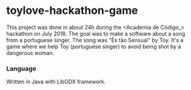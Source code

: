 # toylove-hackathon-game

This project was done in about 24h during the <Academia de Código_> hackathon on July 2018. The goal was to make a software about a song from a portuguese singer. The song was "És tão Sensual" by Toy.
It's a game where we help Toy (portuguese singer) to avoid being shot by a dangerous woman.

### Language

Written in Java with LibGDX framework.
